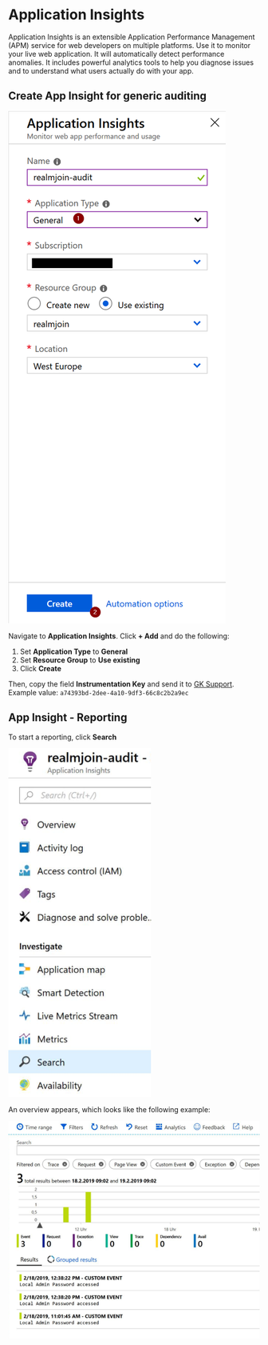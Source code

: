 # Application Insights

Application Insights is an extensible Application Performance Management \(APM\) service for web developers on multiple platforms. Use it to monitor your live web application. It will automatically detect performance anomalies. It includes powerful analytics tools to help you diagnose issues and to understand what users actually do with your app.

## Create App Insight for generic auditing

[![CreateAppInsight](../../.gitbook/assets/appinsights1.png)](https://github.com/realmjoin/realmjoin-gitbooks/tree/3c2250fcc0d712e1b40ac535a1766b57ce01910c/docs/media/appinsights1.png)

Navigate to **Application Insights**. Click **+ Add** and do the following:

1. Set **Application Type** to **General**  
2. Set **Resource Group** to **Use existing**
3. Click **Create**

Then, copy the field **Instrumentation Key** and send it to [GK Support](https://github.com/realmjoin/realmjoin-gitbooks/tree/3c2250fcc0d712e1b40ac535a1766b57ce01910c/docs/product.support@glueckkanja.com).  
Example value: `a74393bd-2dee-4a10-9df3-66c8c2b2a9ec`

## App Insight - Reporting

To start a reporting, click **Search**

[![AppInsightReporting](../../.gitbook/assets/appinsights2.png)](https://github.com/realmjoin/realmjoin-gitbooks/tree/3c2250fcc0d712e1b40ac535a1766b57ce01910c/docs/media/appinsights2.png)

An overview appears, which looks like the following example:

[![AppInsightReporting2](../../.gitbook/assets/appinsights3.png)](https://github.com/realmjoin/realmjoin-gitbooks/tree/3c2250fcc0d712e1b40ac535a1766b57ce01910c/docs/media/appinsights3.png)

